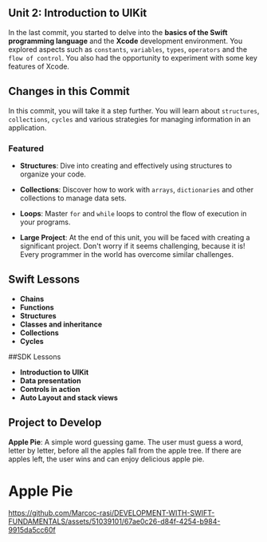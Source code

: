 ## Unit 2: Introduction to UIKit

In the last commit, you started to delve into the **basics of the Swift programming language** and the **Xcode** development environment. You explored aspects such as `constants`, `variables`, `types`, `operators` and the `flow of control`. You also had the opportunity to experiment with some key features of Xcode.

## Changes in this Commit

In this commit, you will take it a step further. You will learn about `structures`, `collections`, `cycles` and various strategies for managing information in an application.

### Featured

- **Structures**: Dive into creating and effectively using structures to organize your code.

- **Collections**: Discover how to work with `arrays`, `dictionaries` and other collections to manage data sets.

- **Loops**: Master `for` and `while` loops to control the flow of execution in your programs.

- **Large Project**: At the end of this unit, you will be faced with creating a significant project. Don't worry if it seems challenging, because it is! Every programmer in the world has overcome similar challenges.

## Swift Lessons

- **Chains**
- **Functions**
- **Structures**
- **Classes and inheritance**
- **Collections**
- **Cycles**

##SDK Lessons

- **Introduction to UIKit**
- **Data presentation**
- **Controls in action**
- **Auto Layout and stack views**

## Project to Develop

**Apple Pie**: A simple word guessing game. The user must guess a word, letter by letter, before all the apples fall from the apple tree. If there are apples left, the user wins and can enjoy delicious apple pie.

# Apple Pie

https://github.com/Marcoc-rasi/DEVELOPMENT-WITH-SWIFT-FUNDAMENTALS/assets/51039101/67ae0c26-d84f-4254-b984-9915da5cc60f
